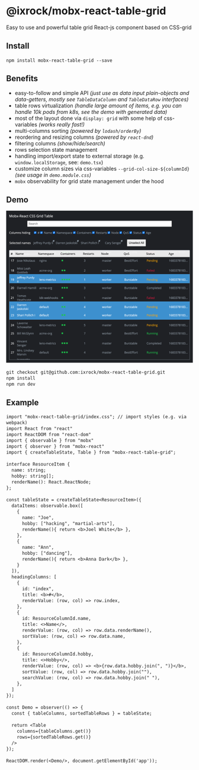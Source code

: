 @ixrock/mobx-react-table-grid
==

Easy to use and powerful table grid React-js component based on CSS-grid 

## Install
```
npm install mobx-react-table-grid --save
```

## Benefits

- easy-to-follow and simple API _(just use as data input plain-objects and data-getters, mostly see `TableDataColumn` and `TableDataRow` interfaces)_
- table rows virtualization _(handle large amount of items, e.g. you can handle 10k pods from k8s, see the demo with generated data)_
- most of the layout done via `display: grid` with some help of css-variables _(works really fast!)_ 
- multi-columns sorting _(powered by `lodash/orderBy`)_ 
- reordering and resizing columns _(powered by `react-dnd`)_ 
- filtering columns _(show/hide/search)_ 
- rows selection state management
- handling import/export state to external storage (e.g. `window.localStorage`, see: `demo.tsx`)
- customize column sizes via css-variables `--grid-col-size-${columnId}` _(see usage in `demo.module.css`)_
- `mobx` observability for grid state management under the hood

## Demo

![Screenshot](./public/demo-sshot.png)


```
git checkout git@github.com:ixrock/mobx-react-table-grid.git
npm install
npm run dev
```




## Example

```tsx
import "mobx-react-table-grid/index.css"; // import styles (e.g. via webpack)
import React from "react"
import ReactDOM from "react-dom"
import { observable } from "mobx"
import { observer } from "mobx-react"
import { createTableState, Table } from "mobx-react-table-grid";

interface ResourceItem {
  name: string;
  hobby: string[];
  renderName(): React.ReactNode;
};

const tableState = createTableState<ResourceItem>({
  dataItems: observable.box([
    {
      name: "Joe",
      hobby: ["hacking", "martial-arts"],
      renderName(){ return <b>Joel White</b> },
    },
    {
      name: "Ann",
      hobby: ["dancing"],
      renderName(){ return <b>Anna Dark</b> },
    }
  ]),
  headingColumns: [
    {
      id: "index",
      title: <b>#</b>,
      renderValue: (row, col) => row.index,
    },
    {
      id: ResourceColumnId.name,
      title: <>Name</>,
      renderValue: (row, col) => row.data.renderName(),
      sortValue: (row, col) => row.data.name,
    },
    {
      id: ResourceColumnId.hobby,
      title: <>Hobby</>,
      renderValue: (row, col) => <b>{row.data.hobby.join(", ")}</b>,
      sortValue: (row, col) => row.data.hobby.join(""),
      searchValue: (row, col) => row.data.hobby.join(" "),
    },
  ]
});

const Demo = observer(() => {
  const { tableColumns, sortedTableRows } = tableState;
  
  return <Table 
    columns={tableColumns.get()} 
    rows={sortedTableRows.get()} 
  />
});

ReactDOM.render(<Demo/>, document.getElementById('app'));
```
